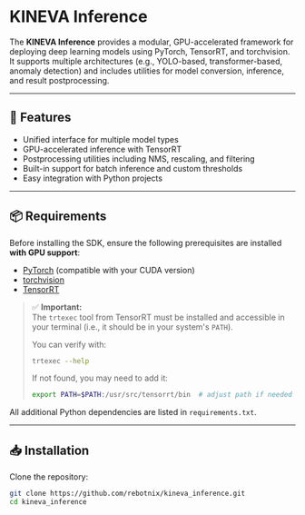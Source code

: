 # KINEVA Inference

The **KINEVA Inference** provides a modular, GPU-accelerated framework for deploying deep learning models using PyTorch, TensorRT, and torchvision. It supports multiple architectures (e.g., YOLO-based, transformer-based, anomaly detection) and includes utilities for model conversion, inference, and result postprocessing.

---

## 🚀 Features

- Unified interface for multiple model types
- GPU-accelerated inference with TensorRT
- Postprocessing utilities including NMS, rescaling, and filtering
- Built-in support for batch inference and custom thresholds
- Easy integration with Python projects

---

## 📦 Requirements

Before installing the SDK, ensure the following prerequisites are installed **with GPU support**:

- [PyTorch](https://pytorch.org/) (compatible with your CUDA version)
- [torchvision](https://pytorch.org/vision/stable/index.html)
- [TensorRT](https://developer.nvidia.com/tensorrt)

> ✅ **Important:**  
> The `trtexec` tool from TensorRT must be installed and accessible in your terminal (i.e., it should be in your system's `PATH`).
>
> You can verify with:
> ```bash
> trtexec --help
> ```
> If not found, you may need to add it:
> ```bash
> export PATH=$PATH:/usr/src/tensorrt/bin  # adjust path if needed
> ```

All additional Python dependencies are listed in `requirements.txt`.

---

## 📥 Installation

Clone the repository:

```bash
git clone https://github.com/rebotnix/kineva_inference.git
cd kineva_inference
